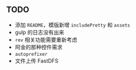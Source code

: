 
## TODO

* 添加 `README`，模版新增 `includePretty` 和 `assets`
* gulp 的日志没有出来
* `rev` 相关功能需要重新考虑
* 阿金的那种控件需求
* `autoprefixer`
* 文件上传 FastDFS